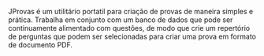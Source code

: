 JProvas é um utilitário portatil para criação de provas de maneira simples e prática. Trabalha em conjunto 
com um banco de dados que pode ser continuamente alimentado com questões, de modo que crie um repertório 
de perguntas que podem ser selecionadas para criar uma prova em formato de documento PDF.
